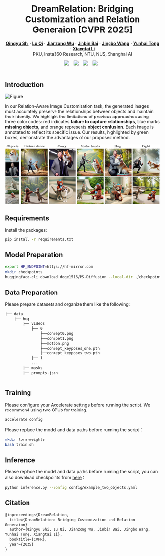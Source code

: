 <br />
<p align="center">
  <h1 align="center">DreamRelation: Bridging Customization and Relation Generaion [CVPR 2025]</h1>
  <p align="center">
    <a href="https://scholar.google.com.hk/citations?user=VpSqhJAAAAAJ&hl=zh-CN"><strong>Qingyu Shi</strong></a>
    ·
    <a href="http://luqi.info/"><strong>Lu Qi</strong></a>
    ·
    <a href="https://jianzongwu.github.io/"><strong>Jianzong Wu</strong></a>
    ·
    <a href="https://noyii.github.io/"><strong>Jinbin Bai</strong></a>
    ·
    <a href="https://wangjingbo1219.github.io/"><strong>Jingbo Wang</strong></a>
    ·
    <a href="https://scholar.google.com/citations?user=T4gqdPkAAAAJ&hl=zh-CN"><strong>Yunhai Tong</strong></a>
    ·
    <a href="https://lxtgh.github.io/"><strong>Xiangtai Li</strong></a>
  <br >
     PKU, Insta360 Research, NTU, NUS, Shanghai AI
  </p>

  <div align="center">
    <a href='https://arxiv.org/pdf/2410.23280'><img src="https://img.shields.io/static/v1?label=ArXiv&message=2410.23280&color=B31B1B&logo=arxiv"></a> &ensp;
    <a href='https://shi-qingyu.github.io/DreamRelation.github.io/'><img src="https://img.shields.io/static/v1?label=Project%20Page&message=GitHub&color=blue&logo=github"></a> &ensp;
    <a href='https://huggingface.co/QingyuShi/DreamRelation'><img src="https://img.shields.io/static/v1?label=Model Weights&message=HuggingFace&color=yellow"></a> &ensp;
    <a href='https://huggingface.co/datasets/QingyuShi/RelationBench'><img src="https://img.shields.io/static/v1?label=RelationBench&message=HuggingFace&color=yellow"></a> &ensp;
  </div>
<br/>

## Introduction

![Figure](./assets/teaser.png)

In our Relation-Aware Image Customization task, the generated images must accurately preserve the relationships between objects and maintain their identity. We highlight the limitations of previous approaches using three color codes: red indicates **failure to capture relationships**, blue marks **missing objects**, and orange represents **object confusion**. Each image is annotated to reflect its specific issue. Our results, highlighted by green boxes, demonstrate the advantages of our proposed method.

![Figure](./assets/main_results.png)

## Requirements
Install the packages:
```bash
pip install -r requirements.txt
```

## Model Preparation
```bash
export HF_ENDPOINT=https://hf-mirror.com
mkdir checkpoints
huggingface-cli download doge1516/MS-Diffusion --local-dir ./checkpoints/MS-Diffusion
```

## Data Preparation
Please prepare datasets and organize them like the 
following:

```text
├── data
    ├── hug
        ├── videos
            ├── 0
                ├──concept0.png
                ├──concpet1.png
                ├──motion.png
                ├──concept_keyposes_one.pth
                ├──concept_keyposes_two.pth
            ├── 1
            ...
        ├── masks
        ├── prompts.json
    
```

## Training
Please configure your Accelerate settings before running the script. We recommend using two GPUs for training.
```bash
accelerate config
```
Please replace the model and data paths before running the script：
```bash
mkdir lora-weights
bash train.sh
```
<!-- The code will be release soon!!! Please stay tuned. -->

## Inference
Please replace the model and data paths before running the script, you can also download checkpoints from [here](https://huggingface.co/QingyuShi/DreamRelation)：
```bash
python inference.py --config config/example_two_objects.yaml
```
<!-- The code will be release soon!!! Please stay tuned. -->

## Citation
```
@inproceedings{DreamRelation,
  title={DreamRelation: Bridging Customization and Relation Generaion},
  author={Qingyu Shi, Lu Qi, Jianzong Wu, Jinbin Bai, Jingbo Wang, Yunhai Tong, Xiangtai Li},
  booktitle={CVPR},
  year={2025}
}
```